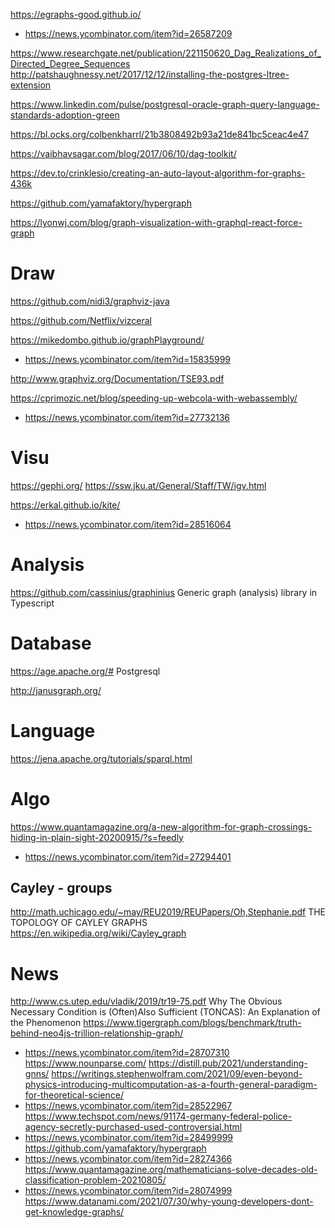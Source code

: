 https://egraphs-good.github.io/
* https://news.ycombinator.com/item?id=26587209

https://www.researchgate.net/publication/221150620_Dag_Realizations_of_Directed_Degree_Sequences
http://patshaughnessy.net/2017/12/12/installing-the-postgres-ltree-extension

https://www.linkedin.com/pulse/postgresql-oracle-graph-query-language-standards-adoption-green

https://bl.ocks.org/colbenkharrl/21b3808492b93a21de841bc5ceac4e47

https://vaibhavsagar.com/blog/2017/06/10/dag-toolkit/

https://dev.to/crinklesio/creating-an-auto-layout-algorithm-for-graphs-436k

https://github.com/yamafaktory/hypergraph

https://lyonwj.com/blog/graph-visualization-with-graphql-react-force-graph

# Draw
https://github.com/nidi3/graphviz-java

https://github.com/Netflix/vizceral

https://mikedombo.github.io/graphPlayground/
* https://news.ycombinator.com/item?id=15835999

http://www.graphviz.org/Documentation/TSE93.pdf

https://cprimozic.net/blog/speeding-up-webcola-with-webassembly/
* https://news.ycombinator.com/item?id=27732136

# Visu
https://gephi.org/
https://ssw.jku.at/General/Staff/TW/igv.html

https://erkal.github.io/kite/
* https://news.ycombinator.com/item?id=28516064

# Analysis
https://github.com/cassinius/graphinius Generic graph (analysis) library in Typescript

# Database
https://age.apache.org/# Postgresql

http://janusgraph.org/

# Language

https://jena.apache.org/tutorials/sparql.html

# Algo
https://www.quantamagazine.org/a-new-algorithm-for-graph-crossings-hiding-in-plain-sight-20200915/?s=feedly
* https://news.ycombinator.com/item?id=27294401

## Cayley - groups
http://math.uchicago.edu/~may/REU2019/REUPapers/Oh,Stephanie.pdf THE  TOPOLOGY  OF  CAYLEY  GRAPHS
https://en.wikipedia.org/wiki/Cayley_graph

# News
http://www.cs.utep.edu/vladik/2019/tr19-75.pdf Why The Obvious Necessary Condition is (Often)Also Sufficient (TONCAS): An Explanation of the Phenomenon
https://www.tigergraph.com/blogs/benchmark/truth-behind-neo4js-trillion-relationship-graph/
* https://news.ycombinator.com/item?id=28707310
https://www.nounparse.com/
https://distill.pub/2021/understanding-gnns/
https://writings.stephenwolfram.com/2021/09/even-beyond-physics-introducing-multicomputation-as-a-fourth-general-paradigm-for-theoretical-science/
* https://news.ycombinator.com/item?id=28522967
https://www.techspot.com/news/91174-germany-federal-police-agency-secretly-purchased-used-controversial.html
* https://news.ycombinator.com/item?id=28499999
https://github.com/yamafaktory/hypergraph
* https://news.ycombinator.com/item?id=28274366
https://www.quantamagazine.org/mathematicians-solve-decades-old-classification-problem-20210805/
* https://news.ycombinator.com/item?id=28074999
https://www.datanami.com/2021/07/30/why-young-developers-dont-get-knowledge-graphs/